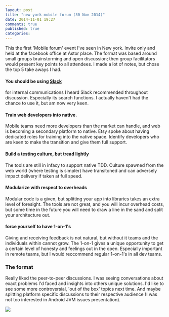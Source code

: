 ```yaml
---
layout: post
title: "new york mobile forum (30 Nov 2014)"
date: 2014-11-01 19:27
comments: true
published: true
categories: 
---
```

This the first 'Mobile forum' event I've seen in New york. Invite only and held at the facebook office at Astor place. The format was based around small groups brainstorming and open discussion; then group facilitators would present key points to all attendees. I made a lot of notes, but chose the top 5 take aways I had.


#### You should be using [Slack](https://slack.com/) 
for internal communications I heard Slack recommended throughout discussion. Especially its search functions. I actually haven't had the chance to use it, but am now very keen.

#### Train web developers into native.
Mobile teams need more developers than the market can handle, and web is becoming a secondary platform to native. Etsy spoke about having dedicated roles for training into the native space. Identify developers who are keen to make the transition and give them full support.

#### Build a testing culture, but tread lightly
The tools are still in infacy to support native TDD. Culture spawned from the web world (where testing is simpler) have transitoned and can adversely impact delivery if taken at full speed. 

#### Modularize with respect to overheads
Modular code is a given, but splitting your app into libraries takes an extra level of foresight. The tools are not great, and you will incur overhead costs, but some time in the future you will need to draw a line in the sand and split your architecture out. 

#### force yourself to have 1-on-1's
Giving and receiving feedback is not natural, but without it teams and the individuals within cannot grow. The 1-on-1 gives a unique opportunity to get a certain level of honesty and feelings out in the open. Especially important in remote teams, but I would reccommend regular 1-on-1's in all dev teams.

### The format
Really liked the peer-to-peer discussions. I was seeing conversations about exact problems I'd faced and insights into others unique solutions. I'd like to see some more controversial, 'out of the box' topics next time. And maybe splitting platform specific discussions to their respective audience (I was not too interested in Android JVM issues presentation).

![](http://i.imgur.com/GIzm6Iu.jpg)
